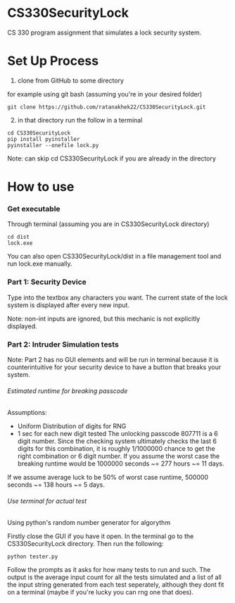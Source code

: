 # CS330SecurityLock
CS 330 program assignment that simulates a lock security system.

# Set Up Process
1. clone from GitHub to some directory

for example using git bash (assuming you're in your desired folder)
```
git clone https://github.com/ratanakhek22/CS330SecurityLock.git
```
2. in that directory run the follow in a terminal
```
cd CS330SecurityLock
pip install pyinstaller
pyinstaller --onefile lock.py
```
Note: can skip cd CS330SecurityLock if you are already in the directory

# How to use
### Get executable
Through terminal (assuming you are in CS330SecurityLock directory)
```
cd dist
lock.exe
```
You can also open CS330SecurityLock/dist in a file management tool and run lock.exe manually.

### Part 1: Security Device
Type into the textbox any characters you want.
The current state of the lock system is displayed after every new input.

Note: non-int inputs are ignored, but this mechanic is not explicitly displayed.

### Part 2: Intruder Simulation tests
Note: Part 2 has no GUI elements and will be run in terminal because it is counterintuitive for your security device to have a button that breaks your system.

###### Estimated runtime for breaking passcode
Assumptions:
 - Uniform Distribution of digits for RNG
 - 1 sec for each new digit tested
The unlocking passcode 807711 is a 6 digit number. Since the checking system ultimately checks the last 6 digits for this combination, it is roughly 1/1000000 chance to get the right combination or 6 digit number. If you assume the worst case the breaking runtime would be 1000000 seconds ~= 277 hours ~= 11 days.

If we assume average luck to be 50% of worst case runtime, 500000 seconds ~= 138 hours ~= 5 days.

###### Use terminal for actual test
Using python's random number generator for algorythm

Firstly close the GUI if you have it open.
In the terminal go to the CS330SecurityLock directory.
Then run the following:
```
python tester.py
```
Follow the prompts as it asks for how many tests to run and such.
The output is the average input count for all the tests simulated and a list of all the input string generated from each test seperately, although they dont fit on a terminal (maybe if you're lucky you can rng one that does).